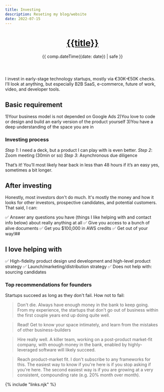 ```yaml
---
title: Investing
description: Reseting my blog/website
date: 2022-07-15
---
```


<header>

# [{{title}}](/)

{{ comp.dateTime({date: date}) | safe }}

</header><section>

I invest in early-stage technology startups, mostly via €30K-€50K checks. I’ll look at anything, but especially B2B SaaS, e-commerce, future of work, video, and developer tools.


## Basic requirement

1)Your business model is not depended on Google Ads
2)You love to code or design and build an early version of the product yourself
3)You have a deep understanding of the space you are in 

### Investing process
_Step 1_: I need a deck, but a product I can play with is even better.
_Step 2_: Zoom meeting (30min or so)
_Step 3_: Asynchronous due diligence

That’s it! You’ll most likely hear back in less than 48 hours if it’s an easy yes, sometimes a bit longer.

## After investing
Honestly, most investors don't do much. It's mostly the money and how it looks for other investors, prospective candidates, and potential customers. That said, I can:

✅ Answer any questions you have (things I like helping with and contact info below) about really anything at all
✅ Give you access to a bunch of alive documents
✅ Get you $100,000 in AWS credits
✅ Get out of your way!##

## I love helping with
✅ High-fidelity product design und development and high-level product strategy
✅ Launch/marketing/distribution strategy
✅ Does not help with: sourcing candidates

### Top recommendations for founders
Startups succeed as long as they don't fail. How not to fail:

>Don't die. Always have enough money in the bank to keep going. From my experience, the startups that don't go out of business within the first couple years end up doing quite well.

>Read! Get to know your space intimately, and learn from the mistakes of other business-builders

>Hire really well. A killer team, working on a post-product market-fit company, with enough money in the bank, enabled by highly-leveraged software will likely succeed.

>Reach product-market fit. I don't subscribe to any frameworks for this. The easiest way to know if you're here is if you stop asking if you're here. The second easiest way is if you are growing at a very consistent, compounding rate (e.g. 20% month over month).


</section><footer>

<footer>

{% include "links.njk" %}
